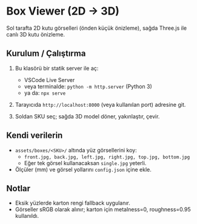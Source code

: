 # Box Viewer (2D → 3D)
Sol tarafta 2D kutu görselleri (önden küçük önizleme), sağda Three.js ile canlı 3D kutu önizleme.

## Kurulum / Çalıştırma
1. Bu klasörü bir statik server ile aç:
   - VSCode Live Server
   - veya terminalde: `python -m http.server` (Python 3)
   - ya da: `npx serve`

2. Tarayıcıda `http://localhost:8000` (veya kullanılan port) adresine git.

3. Soldan SKU seç; sağda 3D model döner, yakınlaştır, çevir.

## Kendi verilerin
- `assets/boxes/<SKU>/` altında yüz görsellerini koy:
  - `front.jpg, back.jpg, left.jpg, right.jpg, top.jpg, bottom.jpg`
  - Eğer tek görsel kullanacaksan `single.jpg` yeterli.
- Ölçüler (mm) ve görsel yollarını `config.json` içine ekle.

## Notlar
- Eksik yüzlerde karton rengi fallback uygulanır.
- Görseller sRGB olarak alınır; karton için metalness=0, roughness=0.95 kullanıldı.
